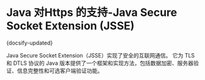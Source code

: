 # Java 对Https 的支持-Java Secure Socket Extension (JSSE)
{docsify-updated}

Java Secure Socket Extension（JSSE）实现了安全的互联网通信。 它为 TLS 和 DTLS 协议的 Java 版本提供了一个框架和实现方法，包括数据加密、服务器验证、信息完整性和可选客户端验证功能。